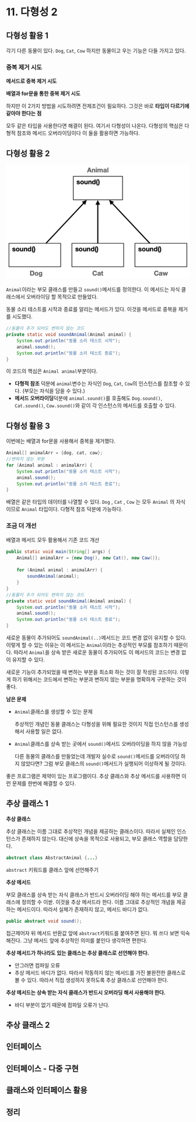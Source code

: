 # 11. 다형성 2

## 다형성 활용 1
각기 다른 동물이 있다. `Dog`, `Cat`, `Cow`
하지만 동물이고 우는 기능은 다들 가지고 있다. 

### 중복 제거 시도
**메서드로 중복 제거 시도**

**배열과 for문을 통한 중복 제거 시도**

하지만 이 2가지 방법을 시도하려면 전제조건이 필요하다. 그것은 바로 **타입이 다르기에 같아야 한다는 점**

모두 같은 타입을 사용한다면 해결이 된다. 여기서 다형성이 나온다.
다형성의 핵심은 다형적 참조와 메서드 오버라이딩이다 이 둘을 활용하면 가능하다.

## 다형성 활용 2

![alt text](image.png)

`Animal`이라는 부모 클래스를 만들고 `sound()`메서드를 정의한다. 이 메서드는 자식 클래스에서 오버라이딩 할 목적으로 만들었다.

동물 소리 테스트를 시작과 종료를 알리는 메서드가 있다. 이것을 메서드로 중복을 제거를 시도했다.

```java
//동물이 추가 되어도 변하지 않는 코드
private static void soundAnimal(Animal animal) {
    System.out.println("동물 소리 테스트 시작");
    animal.sound();
    System.out.println("동물 소리 테스트 종료");
}
```
이 코드의 핵심은 `Animal animal`부분이다.
- **다형적 참조** 덕분에 `animal`변수는 자식인 `Dog`, `Cat`, `Cow`의 인스턴스를 참조할 수 있다. (부모는 자식을 담을 수 있다.)
- **메서드 오버라이딩**덕분에 `animal.sound()`를 호출해도 `Dog.sound()`, `Cat.sound()`, `Cow.sound()`와 같이 각 인스턴스의 메서드를 호출할 수 있다. 

## 다형성 활용 3

이번에는 배열과 for문을 사용해서 중복을 제거했다.

```java
Animal[] animalArr = {dog, cat, caw};
//변하지 않는 부분
for (Animal animal : animalArr) {
    System.out.println("동물 소리 테스트 시작");
    animal.sound();
    System.out.println("동물 소리 테스트 종료");
}
```
배열은 같은 타입의 데이터를 나열할 수 있다. 
`Dog` , `Cat` , `Cow` 는 모두 `Animal` 의 자식이므로 `Animal` 타입이다.
다형적 참조 덕분에 가능하다.

### 조금 더 개선
배열과 메서드 모두 활용해서 기존 코드 개선
```java
public static void main(String[] args) {
    Animal[] animalArr = {new Dog(), new Cat(), new Caw()};
    
    for (Animal animal : animalArr) {
        soundAnimal(animal);
    }
}
//동물이 추가 되어도 변하지 않는 코드
private static void soundAnimal(Animal animal) {
    System.out.println("동물 소리 테스트 시작");
    animal.sound();
    System.out.println("동물 소리 테스트 종료");
}
```

새로운 동물이 추가되어도 `soundAnimal(..)`메서드는 코드 변경 없이 유지할 수 있다. 이렇게 할 수 있는 이유는 이 메서드는 `Animal`이라는 추상적인 부모를 참조하기 때문이다. 따라서 `Animal`을 상속 받은 새로운 동물이 추가되어도 이 메서드의 코드는 변경 없이 유지할 수 있다.

새로운 기능이 추가되었을 때 변하는 부분을 최소화 하는 것이 잘 작성된 코드이다. 이렇게 하기 위해서는 코드에서 변하는 부분과 변하지 않는 부분을 명확하게 구분하는 것이 좋다.

**남은 문제**
- `Animal`클래스를 생성할 수 있는 문제

    추상적인 개념인 동물 클래스는 다형성을 위해 필요한 것이지 직접 인스턴스를 생성해서 사용할 일은 없다.

- `Animal`클래스를 상속 받는 곳에서 `sound()`메서드 오버라이딩을 하지 않을 가능성

    다른 동물의 클래스를 만들었는데 개발자 실수로 `sound()`메서드를 오버라이딩 하지 않았다면? 그럼 부모 클래스의 `sound()`메서드가 실행되어 이상하게 될 것이다.

좋은 프로그램은 제약이 있는 프로그램이다. 추상 클래스와 추상 메서드를 사용하면 이런 문제를 한번에 해결할 수 있다.

## 추상 클래스 1

**추상 클래스**

추상 클래스는 이름 그대로 추상적인 개념을 제공하는 클래스이다. 따라서 실체인 인스턴스가 존재하지 않는다. 대신에 상속을 목적으로 사용되고, 부모 클래스 역할을 담당한다.
```java
abstract class AbstractAnimal {...}
```
`abstract` 키워드를 클래스 앞에 선언해주기

**추상 메서드**

부모 클래스를 상속 받는 자식 클래스가 반드시 오버라이딩 해야 하는 메서드를 부모 클래스에 정의할 수 이싿. 이것을 추상 메서드라 한다. 이름 그대로 추상적인 개념을 제공하는 메서드이다. 따라서 실체가 존재하지 않고, 메서드 바디가 없다.
```java
public abstract void sound();
```
접근제어자 뒤 메서드 반환값 앞에 `abstract`키워드를 붙여주면 된다. 뭐 쓰다 보면 익숙해진다. 그냥 메서드 앞에 추상적인 의미를 붙인다 생각하면 편한다.

**추상 메서드가 하나라도 있는 클래스는 추상 클래스로 선언해야 한다.**
- 안그러면 컴파일 오류
- 추상 메서드 바디가 없다. 따라서 작동하지 않는 메서드를 가진 불완전한 클래스로 볼 수 있다. 따라서 직접 생성하지 못하도록 추상 클래스로 선언해야 한다.

**추상 메서드는 상속 받는 자식 클래스가 반드시 오버라딩 해서 사용해야 한다.**
- 바디 부분이 없기 때문에 컴파일 오류가 난다. 



## 추상 클래스 2
## 인터페이스
## 인터페이스 - 다중 구현
## 클래스와 인터페이스 활용
## 정리



